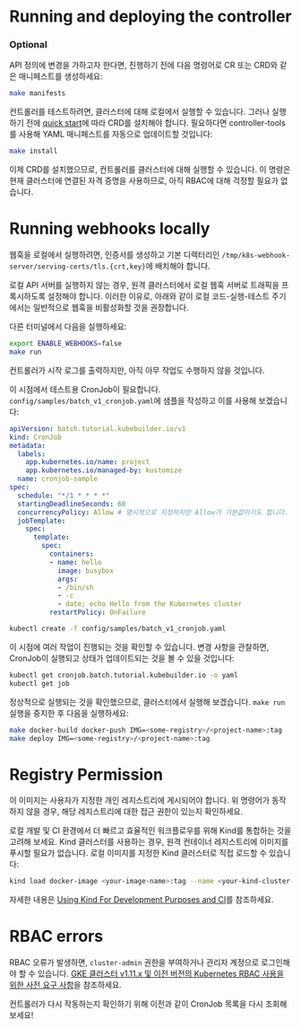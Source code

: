 # Running and deploying the controller

### Optional

API 정의에 변경을 가하고자 한다면, 진행하기 전에 다음 명령어로 CR 또는 CRD와 같은 매니페스트를 생성하세요:

```bash
make manifests
```

컨트롤러를 테스트하려면, 클러스터에 대해 로컬에서 실행할 수 있습니다. 그러나 실행하기 전에 [quick start](/quick-start)에 따라 CRD를 설치해야 합니다. 필요하다면 controller-tools를 사용해 YAML 매니페스트를 자동으로 업데이트할 것입니다:

```bash
make install
```

이제 CRD를 설치했으므로, 컨트롤러를 클러스터에 대해 실행할 수 있습니다. 이 명령은 현재 클러스터에 연결된 자격 증명을 사용하므로, 아직 RBAC에 대해 걱정할 필요가 없습니다.

# Running webhooks locally

웹훅을 로컬에서 실행하려면, 인증서를 생성하고 기본 디렉터리인 `/tmp/k8s-webhook-server/serving-certs/tls.{crt,key}`에 배치해야 합니다.

로컬 API 서버를 실행하지 않는 경우, 원격 클러스터에서 로컬 웹훅 서버로 트래픽을 프록시하도록 설정해야 합니다. 이러한 이유로, 아래와 같이 로컬 코드-실행-테스트 주기에서는 일반적으로 웹훅을 비활성화할 것을 권장합니다.

다른 터미널에서 다음을 실행하세요:

```bash
export ENABLE_WEBHOOKS=false
make run
```

컨트롤러가 시작 로그를 출력하지만, 아직 아무 작업도 수행하지 않을 것입니다.

이 시점에서 테스트용 CronJob이 필요합니다. `config/samples/batch_v1_cronjob.yaml`에 샘플을 작성하고 이를 사용해 보겠습니다:

```yaml
apiVersion: batch.tutorial.kubebuilder.io/v1
kind: CronJob
metadata:
  labels:
    app.kubernetes.io/name: project
    app.kubernetes.io/managed-by: kustomize
  name: cronjob-sample
spec:
  schedule: "*/1 * * * *"
  startingDeadlineSeconds: 60
  concurrencyPolicy: Allow # 명시적으로 지정하지만 Allow가 기본값이기도 합니다.
  jobTemplate:
    spec:
      template:
        spec:
          containers:
          - name: hello
            image: busybox
            args:
            - /bin/sh
            - -c
            - date; echo Hello from the Kubernetes cluster
          restartPolicy: OnFailure
```

```bash
kubectl create -f config/samples/batch_v1_cronjob.yaml
```

이 시점에 여러 작업이 진행되는 것을 확인할 수 있습니다. 변경 사항을 관찰하면, CronJob이 실행되고 상태가 업데이트되는 것을 볼 수 있을 것입니다:

```bash
kubectl get cronjob.batch.tutorial.kubebuilder.io -o yaml
kubectl get job
```

정상적으로 실행되는 것을 확인했으므로, 클러스터에서 실행해 보겠습니다. `make run` 실행을 중지한 후 다음을 실행하세요:

```bash
make docker-build docker-push IMG=<some-registry>/<project-name>:tag
make deploy IMG=<some-registry>/<project-name>:tag
```

# Registry Permission

이 이미지는 사용자가 지정한 개인 레지스트리에 게시되어야 합니다. 위 명령어가 동작하지 않을 경우, 해당 레지스트리에 대한 접근 권한이 있는지 확인하세요.

로컬 개발 및 CI 환경에서 더 빠르고 효율적인 워크플로우를 위해 Kind를 통합하는 것을 고려해 보세요. Kind 클러스터를 사용하는 경우, 원격 컨테이너 레지스트리에 이미지를 푸시할 필요가 없습니다. 로컬 이미지를 지정한 Kind 클러스터로 직접 로드할 수 있습니다:

```bash
kind load docker-image <your-image-name>:tag --name <your-kind-cluster-name>
```

자세한 내용은 [Using Kind For Development Purposes and CI](/reference/kind)를 참조하세요.

# RBAC errors

RBAC 오류가 발생하면, `cluster-admin` 권한을 부여하거나 관리자 계정으로 로그인해야 할 수 있습니다. [GKE 클러스터 v1.11.x 및 이전 버전의 Kubernetes RBAC 사용을 위한 사전 요구 사항](https://cloud.google.com/kubernetes-engine/docs/how-to/role-based-access-control#iam-rolebinding-bootstrap)을 참조하세요.

컨트롤러가 다시 작동하는지 확인하기 위해 이전과 같이 CronJob 목록을 다시 조회해 보세요!
